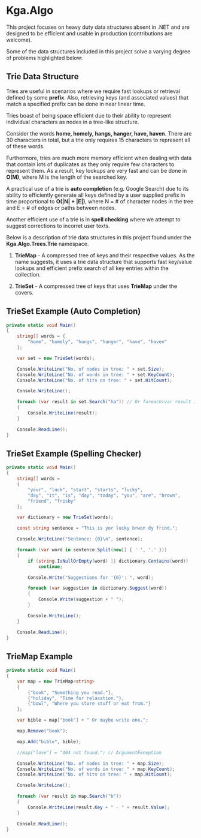 # Kga.Algo
This project focuses on heavy duty data structures absent in .NET and are designed to be efficient and usable in production (contributions are welcome).

Some of the data structures included in this project solve a varying degree of problems highlighted below:

## Trie Data Structure

Tries are useful in scenarios where we require fast lookups or retrieval defined by some **prefix**. Also, retrieving keys (and associated values) that match a specified prefix can be done in near linear time.

Tries boast of being space efficient due to their ability to represent individual characters as nodes in a tree-like structure.

Consider the words **home, homely, hangs, hanger, have, haven**. There are 30 characters in total, but a trie only requires 15 characters to represent all of these words. 

Furthermore, tries are much more memory efficient when dealing with data that contain lots of duplicates as they only require few characters to represent them. As a result, key lookups are very fast and can be done in **O(M)**, where M is the length of the searched key.

A practical use of a trie is **auto completion** (e.g. Google Search) due to its ability to efficiently generate all keys defined by a user supplied prefix in time proportional to **O(|N| + |E|)**, where N = # of character nodes in the tree and E = # of edges or paths between nodes.

Another efficient use of a trie is in **spell checking** where we attempt to suggest corrections to incorret user texts.

Below is a description of trie data structures in this project found under the **Kga.Algo.Trees.Trie** namespace.

1. **TrieMap** - A compressed tree of keys and their respective values. As the name suggests, it uses a trie data structure that supports fast key/value lookups and efficient prefix search of all key entries within the collection.

2. **TrieSet** - A compressed tree of keys that uses **TrieMap** under the covers.

## TrieSet Example (Auto Completion)

```csharp
private static void Main()
{
    string[] words = {
        "home", "homely", "hangs", "hanger", "have", "haven"
    };

    var set = new TrieSet(words);

    Console.WriteLine("No. of nodes in tree: " + set.Size);
    Console.WriteLine("No. of words in tree: " + set.KeyCount);
    Console.WriteLine("No. of hits on tree: " + set.HitCount);

    Console.WriteLine();

    foreach (var result in set.Search("ha")) // Or foreach(var result in set) for every key
    {
        Console.WriteLine(result);
    }

    Console.ReadLine();
}
```
## TrieSet Example (Spelling Checker)

```csharp
private static void Main()
{
    string[] words =
    {
        "your", "luck", "start", "starts", "lucky",
        "day", "it", "is", "day", "today", "you", "are", "brown",
        "friend", "frisby"
    };

    var dictionary = new TrieSet(words);

    const string sentence = "This is yor lucky brwon dy frind.";

    Console.WriteLine("Sentence: {0}\n", sentence);

    foreach (var word in sentence.Split(new[] { ' ', '.' }))
    {
        if (string.IsNullOrEmpty(word) || dictionary.Contains(word))
            continue;

        Console.Write("Suggestions for '{0}': ", word);

        foreach (var suggestion in dictionary.Suggest(word))
        {
            Console.Write(suggestion + " ");
        }

        Console.WriteLine();
    }

    Console.ReadLine();
}
```

## TrieMap Example

```csharp
private static void Main()
{
    var map = new TrieMap<string>
    {
        {"book", "Something you read."},
        {"holiday", "Time for relaxation."},
        {"bowl", "Where you store stuff or eat from."}
    };

    var bible = map["book"] + " Or maybe write one.";

    map.Remove("book");

    map.Add("bible", bible);

    //map["love"] = "404 not found."; // ArgumentException

    Console.WriteLine("No. of nodes in tree: " + map.Size);
    Console.WriteLine("No. of words in tree: " + map.KeyCount);
    Console.WriteLine("No. of hits on tree: " + map.HitCount);

    Console.WriteLine();

    foreach (var result in map.Search("b"))
    {
        Console.WriteLine(result.Key + " - " + result.Value);
    }

    Console.ReadLine();
}
```

